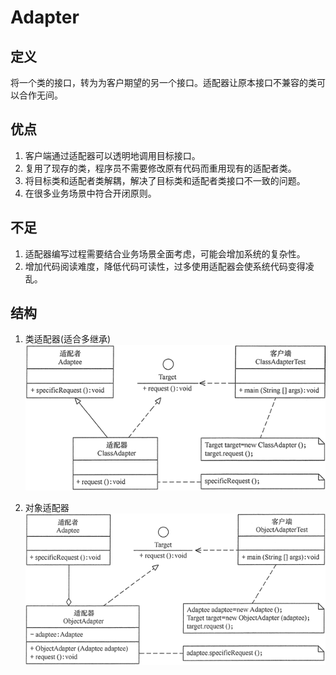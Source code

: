 # Adapter

## 定义

将一个类的接口，转为为客户期望的另一个接口。适配器让原本接口不兼容的类可以合作无间。

## 优点

1. 客户端通过适配器可以透明地调用目标接口。
2. 复用了现存的类，程序员不需要修改原有代码而重用现有的适配者类。
3. 将目标类和适配者类解耦，解决了目标类和适配者类接口不一致的问题。
4. 在很多业务场景中符合开闭原则。

## 不足

1. 适配器编写过程需要结合业务场景全面考虑，可能会增加系统的复杂性。
2. 增加代码阅读难度，降低代码可读性，过多使用适配器会使系统代码变得凌乱。

## 结构

1. 类适配器(适合多继承)   
![img.png](img.png)

2. 对象适配器  
![img_1.png](img_1.png)